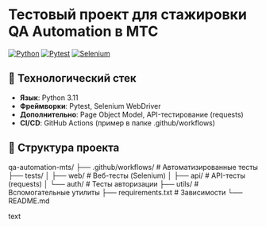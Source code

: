 # Тестовый проект для стажировки QA Automation в МТС

[![Python](https://img.shields.io/badge/Python-3.9%2B-blue)](https://python.org)
[![Pytest](https://img.shields.io/badge/Pytest-тестирование-green)](https://docs.pytest.org)
[![Selenium](https://img.shields.io/badge/Selenium-Web%20Testing-orange)](https://selenium.dev)

## 🚀 Технологический стек
- **Язык**: Python 3.11
- **Фреймворки**: Pytest, Selenium WebDriver
- **Дополнительно**: Page Object Model, API-тестирование (requests)
- **CI/CD**: GitHub Actions (пример в папке .github/workflows)

## 📂 Структура проекта
qa-automation-mts/
├── .github/workflows/ # Автоматизированные тесты
├── tests/
│ ├── web/ # Веб-тесты (Selenium)
│ ├── api/ # API-тесты (requests)
│ └── auth/ # Тесты авторизации
├── utils/ # Вспомогательные утилиты
├── requirements.txt # Зависимости
└── README.md

text
